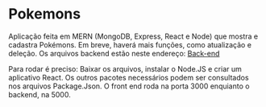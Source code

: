 # Pokemons

Aplicação feita em MERN (MongoDB, Express, React e Node) que mostra e cadastra Pokémons. Em breve, haverá mais funções, como atualização e deleção.
 Os arquivos backend estão neste endereço: <a href="https://github.com/AntonioDeveloper/Pokemons-Backend/tree/master" target="_blank">Back-end</a>
 
Para rodar é preciso:
Baixar os arquivos, instalar o Node.JS e criar um aplicativo React. Os outros pacotes necessários podem ser consultados nos arquivos Package.Json.
O front end roda na porta 3000 enquianto o backend, na 5000.

